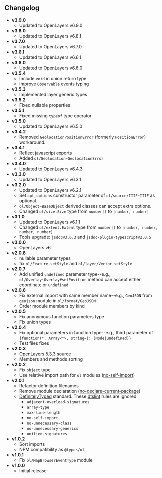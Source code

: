 ## Changelog

- **v3.9.0**
  - Updated to OpenLayers v6.9.0
- **v3.8.0**
  - Updated to OpenLayers v6.8.1
- **v3.7.0**
  - Updated to OpenLayers v6.7.0
- **v3.6.1**
  - Updated to OpenLayers v6.6.1
- **v3.6.0**
  - Updated to OpenLayers v6.6.0
- **v3.5.4**
  - Include `void` in union return type
  - Improve `Observable` events typing
- **v3.5.3**
  - Implemented layer generic types
- **v3.5.2**
  - Fixed nullable properties
- **v3.5.1**
  - Fixed missing `typeof` type operator
- **v3.5.0**
  - Updated to OpenLayers v6.5.0
- **v3.4.2**
  - Removed `GeolocationPositionError` (formerly `PositionError`) workaround.
- **v3.4.1**
  - Reflect javascript exports
  - Added `ol/Geolocation~GeolocationError`
- **v3.4.0**
  - Updated to OpenLayers v6.4.3
- **v3.3.0**
  - Updated to OpenLayers v6.3.1
- **v3.2.0**
  - Updated to OpenLayers v6.2.1
  - Set `opt_options` constructor parameter of `ol/source/IIIF~IIIF` as optional.
  - `ol/Object~BaseObject` derived classes can accept extra options.
  - Changed `ol/size.Size` type from `number[]` to `[number, number]`
- **v3.1.0**
  - Updated to OpenLayers v6.1.1
  - Changed `ol/extent.Extent` type from `number[]` to `[number, number, number, number]`
  - Tools upgrade: `jsdoc@3.6.3` and `jsdoc-plugin-typescript@2.0.5`
- **v3.0.0**
  - OpenLayers v6
- **v2.0.8**
  - nullable parameter types
  - fix `ol/Feature.setStyle` and `ol/layer/Vector.setStyle`
- **v2.0.7**
  - Add unified `undefined` parameter type--e.g., `ol/Overlay~Overlay#setPosition` method can accept either coordinate or `undefined`
- **v2.0.6**
  - Fix external import with same member name--e.g., `GeoJSON` from `geojson` module in `ol/format/GeoJSON`
  - Order module members by kind
- **v2.0.5**
  - Fix anonymous function parameters type
  - Fix union types
- **v2.0.4**
  - Fix optional parameters in function type--e.g., third parameter of `{function(*, Array<*>, string=): (Node|undefined)}`
  - Test files fixes
- **v2.0.3**
  - OpenLayers 5.3.3 source
  - Members and methods sorting
- **v2.0.2**
  - Fix `object` type
  - Use relative import path for `ol` modules ([no-self-import](https://github.com/microsoft/dtslint/blob/master/docs/no-self-import.md))
- **v2.0.1**
  - Refactor definition filenames
  - Remove module declaration ([no-declare-current-package](https://github.com/microsoft/dtslint/blob/master/docs/no-declare-current-package.md))
  - [DefinitelyTyped](https://github.com/DefinitelyTyped/DefinitelyTyped) standard. These [dtslint](https://github.com/microsoft/dtslint) rules are ignored:
    - `adjacent-overload-signatures`
    - `array-type`
    - `max-line-length`
    - `no-self-import`
    - `no-unnecessary-class`
    - `no-unnecessary-generics`
    - `unified-signatures`
- **v1.0.2**
  - Sort imports
  - NPM compatibility as `@types/ol`
- **v1.0.1**
  - Fix `ol/MapBrowserEventType` module
- **v1.0.0**
  - Initial release
